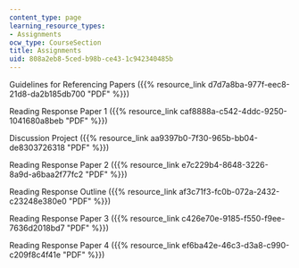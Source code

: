 ```yaml
---
content_type: page
learning_resource_types:
- Assignments
ocw_type: CourseSection
title: Assignments
uid: 808a2eb8-5ced-b98b-ce43-1c942340485b
---
```


Guidelines for Referencing Papers ({{% resource_link d7d7a8ba-977f-eec8-21d8-da2b185db700 "PDF" %}})

Reading Response Paper 1 ({{% resource_link caf8888a-c542-4ddc-9250-1041680a8beb "PDF" %}})

Discussion Project ({{% resource_link aa9397b0-7f30-965b-bb04-de8303726318 "PDF" %}})

Reading Response Paper 2 ({{% resource_link e7c229b4-8648-3226-8a9d-a6baa2f77fc2 "PDF" %}})

Reading Response Outline ({{% resource_link af3c71f3-fc0b-072a-2432-c23248e380e0 "PDF" %}})

Reading Response Paper 3 ({{% resource_link c426e70e-9185-f550-f9ee-7636d2018bd7 "PDF" %}})

Reading Response Paper 4 ({{% resource_link ef6ba42e-46c3-d3a8-c990-c209f8c4f41e "PDF" %}})